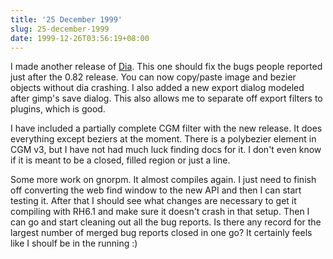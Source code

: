 ```yaml
---
title: '25 December 1999'
slug: 25-december-1999
date: 1999-12-26T03:56:19+08:00
---
```


I made another release of [Dia](http://www.lysator.liu.se/~alla/dia/).
This
one should fix the bugs people reported just after the 0.82
release. You can now copy/paste image and bezier objects
without dia crashing. I also added a new export dialog
modeled after gimp\'s save dialog. This also allows me to
separate off export filters to plugins, which is good.

I have included a partially complete CGM filter with the
new release. It does everything except beziers at the
moment. There is a polybezier element in CGM v3, but I have
not had much luck finding docs for it. I don\'t even know if
it is meant to be a closed, filled region or just a
line.

Some more work on gnorpm. It almost compiles again. I
just need to finish off converting the web find window to
the new API and then I can start testing it. After that I
should see what changes are necessary to get it compiling
with RH6.1 and make sure it doesn\'t crash in that setup.
Then I can go and start cleaning out all the bug reports.
Is there any record for the largest number of merged bug
reports closed in one go? It certainly feels like I shoulf
be in the running :)

